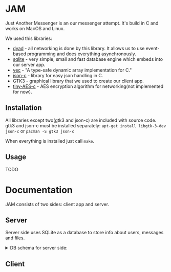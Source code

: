 # JAM
Just Another Messenger is an our messenger attempt. It's build in C and works on MacOS and Linux.

We used this libraries:
 - [dyad](https://github.com/rxi/dyad) - all networking is done by this library. It allows us to use event-based programming and does everything asynchronously.
 - [sqlite](https://www.sqlite.org/index.html) - very simple, small and fast database engine which embeds into our server app.
 - [vec](https://github.com/rxi/vec) - "A type-safe dynamic array implementation for C."
 - [json-c](https://github.com/json-c/json-c) - library for easy json handling in C.
 - GTK3 - graphical library that we used to create our client app.
 - [tiny-AES-c](https://github.com/kokke/tiny-AES-c) - AES encryption algorithm for networking(not implemented for now).

## Installation

All libraries except two(gtk3 and json-c) are included with source code.
gtk3 and json-c must be installed separately:
```apt-get install libgtk-3-dev json-c``` or ```pacman -S gtk3 json-c```

When everything is installed just call ```make```.

## Usage

TODO

# Documentation

JAM consists of two sides: client app and server.

## Server

Server side uses SQLite as a database to store info about users, messages and files.
<details>
  <summary>DB schema for server side:</summary>

  ![Server Schema](/docs/database_shema_server.png)
</details>


## Client
